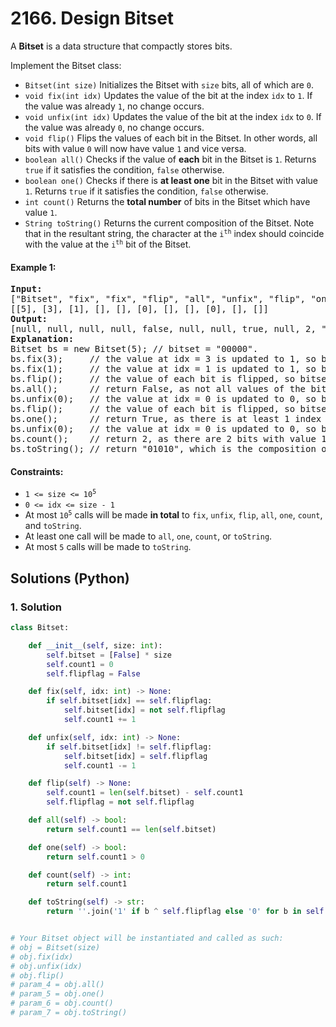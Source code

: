 # 2166. Design Bitset
A **Bitset** is a data structure that compactly stores bits.

Implement the Bitset class:

* `Bitset(int size)` Initializes the Bitset with `size` bits, all of which are `0`.
* `void fix(int idx)` Updates the value of the bit at the index `idx` to `1`. If the value was already `1`, no change occurs.
* `void unfix(int idx)` Updates the value of the bit at the index `idx` to `0`. If the value was already `0`, no change occurs.
* `void flip()` Flips the values of each bit in the Bitset. In other words, all bits with value `0` will now have value `1` and vice versa.
* `boolean all()` Checks if the value of **each** bit in the Bitset is `1`. Returns `true` if it satisfies the condition, `false` otherwise.
* `boolean one()` Checks if there is **at least one** bit in the Bitset with value `1`. Returns `true` if it satisfies the condition, `false` otherwise.
* `int count()` Returns the **total number** of bits in the Bitset which have value `1`.
* `String toString()` Returns the current composition of the Bitset. Note that in the resultant string, the character at the <code>i<sup>th</sup></code> index should coincide with the value at the <code>i<sup>th</sup></code> bit of the Bitset.

#### Example 1:
<pre>
<strong>Input:</strong>
["Bitset", "fix", "fix", "flip", "all", "unfix", "flip", "one", "unfix", "count", "toString"]
[[5], [3], [1], [], [], [0], [], [], [0], [], []]
<strong>Output:</strong>
[null, null, null, null, false, null, null, true, null, 2, "01010"]
<strong>Explanation:</strong>
Bitset bs = new Bitset(5); // bitset = "00000".
bs.fix(3);     // the value at idx = 3 is updated to 1, so bitset = "00010".
bs.fix(1);     // the value at idx = 1 is updated to 1, so bitset = "01010".
bs.flip();     // the value of each bit is flipped, so bitset = "10101".
bs.all();      // return False, as not all values of the bitset are 1.
bs.unfix(0);   // the value at idx = 0 is updated to 0, so bitset = "00101".
bs.flip();     // the value of each bit is flipped, so bitset = "11010".
bs.one();      // return True, as there is at least 1 index with value 1.
bs.unfix(0);   // the value at idx = 0 is updated to 0, so bitset = "01010".
bs.count();    // return 2, as there are 2 bits with value 1.
bs.toString(); // return "01010", which is the composition of bitset.
</pre>

#### Constraints:
* <code>1 <= size <= 10<sup>5</sup></code>
* `0 <= idx <= size - 1`
* At most <code>10<sup>5</sup></code> calls will be made **in total** to `fix`, `unfix`, `flip`, `all`, `one`, `count`, and `toString`.
* At least one call will be made to `all`, `one`, `count`, or `toString`.
* At most `5` calls will be made to `toString`.

## Solutions (Python)

### 1. Solution
```Python
class Bitset:

    def __init__(self, size: int):
        self.bitset = [False] * size
        self.count1 = 0
        self.flipflag = False

    def fix(self, idx: int) -> None:
        if self.bitset[idx] == self.flipflag:
            self.bitset[idx] = not self.flipflag
            self.count1 += 1

    def unfix(self, idx: int) -> None:
        if self.bitset[idx] != self.flipflag:
            self.bitset[idx] = self.flipflag
            self.count1 -= 1

    def flip(self) -> None:
        self.count1 = len(self.bitset) - self.count1
        self.flipflag = not self.flipflag

    def all(self) -> bool:
        return self.count1 == len(self.bitset)

    def one(self) -> bool:
        return self.count1 > 0

    def count(self) -> int:
        return self.count1

    def toString(self) -> str:
        return ''.join('1' if b ^ self.flipflag else '0' for b in self.bitset)


# Your Bitset object will be instantiated and called as such:
# obj = Bitset(size)
# obj.fix(idx)
# obj.unfix(idx)
# obj.flip()
# param_4 = obj.all()
# param_5 = obj.one()
# param_6 = obj.count()
# param_7 = obj.toString()
```

